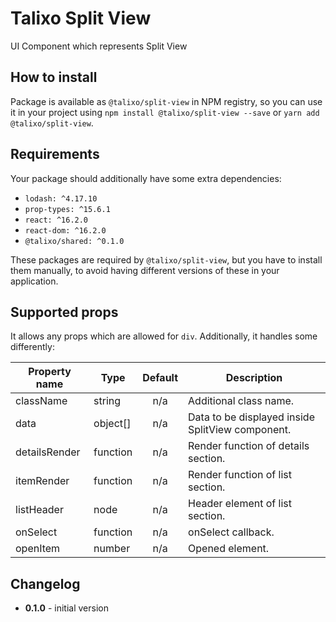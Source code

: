 # Talixo Split View

UI Component which represents Split View

## How to install

Package is available as `@talixo/split-view` in NPM registry, so you can use it in your project
using `npm install @talixo/split-view --save` or `yarn add @talixo/split-view`.

## Requirements

Your package should additionally have some extra dependencies:

- `lodash: ^4.17.10`
- `prop-types: ^15.6.1`
- `react: ^16.2.0`
- `react-dom: ^16.2.0`
- `@talixo/shared: ^0.1.0`

These packages are required by `@talixo/split-view`, but you have to install them manually,
to avoid having different versions of these in your application.

## Supported props

It allows any props which are allowed for `div`. Additionally, it handles some differently:

Property name   | Type      | Default | Description
----------------|-----------|:-------:|--------------------------------------------------
className       | string    | n/a     | Additional class name.
data            | object[]  | n/a     | Data to be displayed inside SplitView component.
detailsRender   | function  | n/a     | Render function of details section.
itemRender      | function  | n/a     | Render function of list section.
listHeader      | node      | n/a     | Header element of list section.
onSelect        | function  | n/a     | onSelect callback.
openItem        | number    | n/a     | Opened element.

## Changelog

- **0.1.0** - initial version
